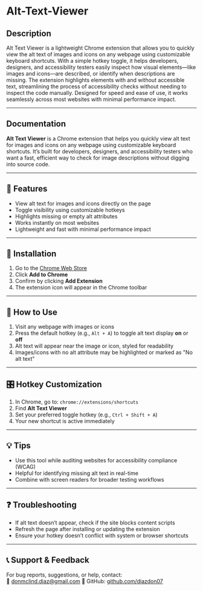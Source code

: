 # Alt-Text-Viewer

## Description

  Alt Text Viewer is a lightweight Chrome extension that allows you to quickly view the alt text of images and icons on any webpage using customizable keyboard shortcuts. With a simple hotkey toggle, it helps developers, designers, and accessibility testers easily inspect how visual elements—like images and icons—are described, or identify when descriptions are missing. The extension highlights elements with and without accessible text, streamlining the process of accessibility checks without needing to inspect the code manually. Designed for speed and ease of use, it works seamlessly across most websites with minimal performance impact.
  
---

## Documentation

**Alt Text Viewer** is a Chrome extension that helps you quickly view alt text for images and icons on any webpage using customizable keyboard shortcuts. It’s built for developers, designers, and accessibility testers who want a fast, efficient way to check for image descriptions without digging into source code.

---

## 🔧 Features

- View alt text for images and icons directly on the page  
- Toggle visibility using customizable hotkeys  
- Highlights missing or empty alt attributes  
- Works instantly on most websites  
- Lightweight and fast with minimal performance impact  

---

## 🧩 Installation

1. Go to the [Chrome Web Store](#) <!-- Replace with actual link -->
2. Click **Add to Chrome**
3. Confirm by clicking **Add Extension**
4. The extension icon will appear in the Chrome toolbar

---

## 🚀 How to Use

1. Visit any webpage with images or icons  
2. Press the default hotkey (e.g., `Alt + A`) to toggle alt text display **on** or **off**  
3. Alt text will appear near the image or icon, styled for readability  
4. Images/icons with no alt attribute may be highlighted or marked as "No alt text"

---

## 🎛️ Hotkey Customization

1. In Chrome, go to: `chrome://extensions/shortcuts`  
2. Find **Alt Text Viewer**  
3. Set your preferred toggle hotkey (e.g., `Ctrl + Shift + A`)  
4. Your new shortcut is active immediately  

---

## 💡 Tips

- Use this tool while auditing websites for accessibility compliance (WCAG)  
- Helpful for identifying missing alt text in real-time  
- Combine with screen readers for broader testing workflows  

---

## ❓ Troubleshooting

- If alt text doesn’t appear, check if the site blocks content scripts  
- Refresh the page after installing or updating the extension  
- Ensure your hotkey doesn’t conflict with system or browser shortcuts  

---

## 📞 Support & Feedback

For bug reports, suggestions, or help, contact:  
📧 donmclind.diaz@gmail.com
🔗 GitHub: [github.com/diazdon07](https://github.com/diazdon07/) <!-- Replace with actual repo link -->
